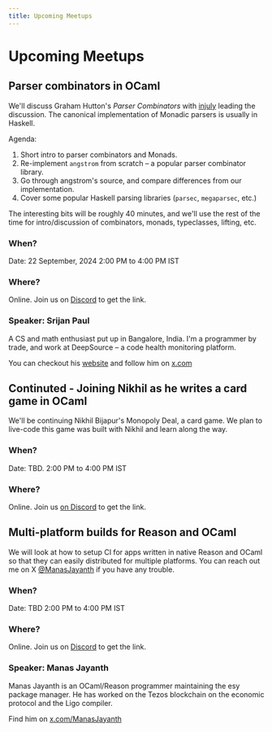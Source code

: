 ```yaml
---
title: Upcoming Meetups
---
```


# Upcoming Meetups

## Parser combinators in OCaml

We'll discuss Graham Hutton's *Parser Combinators* with [injuly](https://x.com/ptrcast) leading the discussion.
The canonical implementation of Monadic parsers is usually in Haskell.

Agenda:
1. Short intro to parser combinators and Monads.
2. Re-implement `angstrom` from scratch – a popular parser combinator library.
3. Go through angstrom's source, and compare differences from our implementation.
4. Cover some popular Haskell parsing libraries (`parsec`, `megaparsec`, etc.)

The interesting bits will be roughly 40 minutes, and we'll use the rest of the time
for intro/discussion of combinators, monads, typeclasses, lifting, etc.

### When?
Date: 22 September, 2024
2:00 PM to 4:00 PM IST

### Where?
Online. Join us on [Discord](https://discord.com/invite/Ytr36fRC4C) to get the link.

### Speaker: Srijan Paul

A CS and math enthusiast put up in Bangalore, India.
I'm a programmer by trade, and work at DeepSource – a code health monitoring platform.

You can checkout his [website](https://injuly.in/) and follow him on [x.com](https://x.com/ptrcast/)

## Continuted - Joining Nikhil as he writes a card game in OCaml

We'll be continuing Nikhil Bijapur's Monopoly Deal, a card game. We plan to live-code this game was built with Nikhil and learn along the way.

### When?
Date: TBD.
2:00 PM to 4:00 PM IST

### Where?
Online. Join us [on Discord](https://discord.com/invite/Ytr36fRC4C) to get the link.


## Multi-platform builds for Reason and OCaml

We will look at how to setup CI for apps written in native Reason and OCaml so that they can easily distributed for multiple platforms.
You can reach out me on X [@ManasJayanth](https://x.com/ManasJayanth) if you have any trouble. 

### When?
Date: TBD
2:00 PM to 4:00 PM IST

### Where?
Online. Join us on [Discord](https://discord.com/invite/Ytr36fRC4C) to get the link.

### Speaker: Manas Jayanth
Manas Jayanth is an OCaml/Reason programmer maintaining the esy package manager. He has worked on the Tezos blockchain on the economic protocol and the Ligo compiler.

Find him on [x.com/ManasJayanth](https://x.com/ManasJayanth/)

